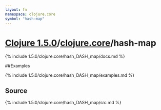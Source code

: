 ```yaml
---
layout: fn
namespace: clojure.core
symbol: "hash-map"
---
```


# [Clojure 1.5.0](../../)/[clojure.core](../)/hash-map

{% include 1.5.0/clojure.core/hash_DASH_map/docs.md %}

##Examples

{% include 1.5.0/clojure.core/hash_DASH_map/examples.md %}
## Source
{% include 1.5.0/clojure.core/hash_DASH_map/src.md %}

